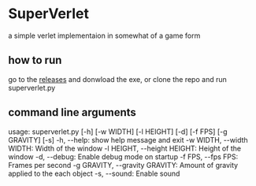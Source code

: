 # SuperVerlet
a simple verlet implementaion in somewhat of a game form

## how to run
go to the [releases](https://github.com/dotargz/SuperVerlet/releases) and donwload the exe, or clone the repo and run superverlet.py

## command line arguments
usage: superverlet.py [-h] [-w WIDTH] [-l HEIGHT] [-d] [-f FPS] [-g GRAVITY] [-s]
-h, --help: show help message and exit
-w WIDTH, --width WIDTH: Width of the window
-l HEIGHT, --height HEIGHT: Height of the window
-d, --debug: Enable debug mode on startup
-f FPS, --fps FPS: Frames per second
-g GRAVITY, --gravity GRAVITY: Amount of gravity applied to the each object
-s, --sound: Enable sound
